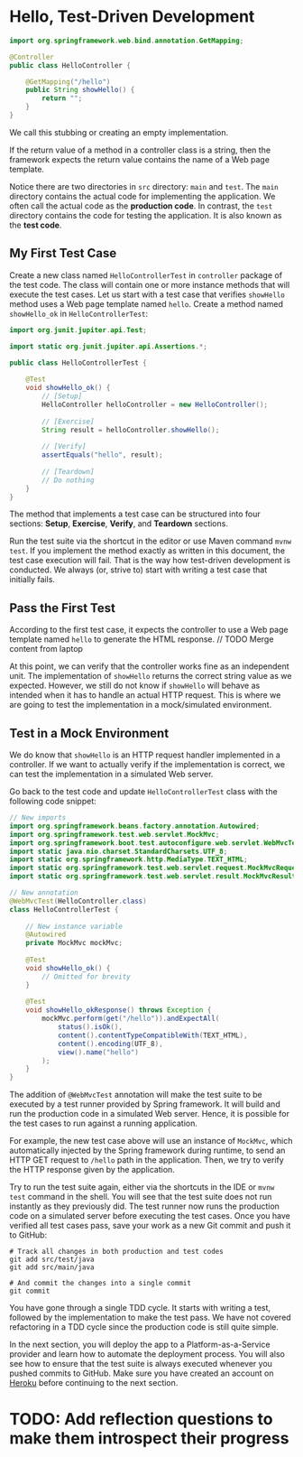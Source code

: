 # Hello, Test-Driven Development

```java
import org.springframework.web.bind.annotation.GetMapping;

@Controller
public class HelloController {

    @GetMapping("/hello")
    public String showHello() {
        return "";
    }
}
```

We call this stubbing or creating an empty implementation.

If the return value of a method in a controller class is a string,
then the framework expects the return value contains the name of a Web page template.

Notice there are two directories in `src` directory: `main` and `test`.
The `main` directory contains the actual code for implementing the application.
We often call the actual code as the **production code**.
In contrast, the `test` directory contains the code for testing the application.
It is also known as the **test code**.

## My First Test Case

Create a new class named `HelloControllerTest` in `controller` package of the test code.
The class will contain one or more instance methods that will execute the test cases.
Let us start with a test case that verifies `showHello` method uses a Web page template named `hello`.
Create a method named `showHello_ok` in `HelloControllerTest`:

```java
import org.junit.jupiter.api.Test;

import static org.junit.jupiter.api.Assertions.*;

public class HelloControllerTest {
    
    @Test
    void showHello_ok() {
        // [Setup]
        HelloController helloController = new HelloController();
        
        // [Exercise]
        String result = helloController.showHello();
        
        // [Verify]
        assertEquals("hello", result);
        
        // [Teardown]
        // Do nothing
    }
}
```

The method that implements a test case can be structured into four sections:
**Setup**, **Exercise**, **Verify**, and **Teardown** sections.

Run the test suite via the shortcut in the editor or use Maven command `mvnw test`.
If you implement the method exactly as written in this document, the test case execution will fail.
That is the way how test-driven development is conducted.
We always (or, strive to) start with writing a test case that initially fails.

## Pass the First Test

According to the first test case, it expects the controller to use a Web page template named `hello` to generate the HTML response.
// TODO Merge content from laptop

At this point, we can verify that the controller works fine as an independent unit.
The implementation of `showHello` returns the correct string value as we expected.
However, we still do not know if `showHello` will behave as intended when it has to handle an actual HTTP request.
This is where we are going to test the implementation in a mock/simulated environment.

## Test in a Mock Environment

We do know that `showHello` is an HTTP request handler implemented in a controller.
If we want to actually verify if the implementation is correct,
we can test the implementation in a simulated Web server.

Go back to the test code and update `HelloControllerTest` class with the following code snippet:

```java
// New imports
import org.springframework.beans.factory.annotation.Autowired;
import org.springframework.test.web.servlet.MockMvc;
import org.springframework.boot.test.autoconfigure.web.servlet.WebMvcTest;
import static java.nio.charset.StandardCharsets.UTF_8;
import static org.springframework.http.MediaType.TEXT_HTML;
import static org.springframework.test.web.servlet.request.MockMvcRequestBuilders.get;
import static org.springframework.test.web.servlet.result.MockMvcResultMatchers.*;

// New annotation
@WebMvcTest(HelloController.class)
class HelloControllerTest {
    
    // New instance variable
    @Autowired
    private MockMvc mockMvc;
    
    @Test
    void showHello_ok() {
        // Omitted for brevity
    } 
    
    @Test
    void showHello_okResponse() throws Exception {
        mockMvc.perform(get("/hello")).andExpectAll(
            status().isOk(),
            content().contentTypeCompatibleWith(TEXT_HTML),
            content().encoding(UTF_8),
            view().name("hello")
        );
    }
}
```

The addition of `@WebMvcTest` annotation will make the test suite
to be executed by a test runner provided by Spring framework.
It will build and run the production code in a simulated Web server.
Hence, it is possible for the test cases to run against a running application.

For example, the new test case above will use an instance of `MockMvc`,
which automatically injected by the Spring framework during runtime,
to send an HTTP GET request to `/hello` path in the application.
Then, we try to verify the HTTP response given by the application.

Try to run the test suite again, either via the shortcuts in the IDE or `mvnw test` command in the shell.
You will see that the test suite does not run instantly as they previously did.
The test runner now runs the production code on a simulated server before executing the test cases.
Once you have verified all test cases pass, save your work as a new Git commit and push it to GitHub:

```shell
# Track all changes in both production and test codes
git add src/test/java
git add src/main/java

# And commit the changes into a single commit 
git commit
```

You have gone through a single TDD cycle.
It starts with writing a test, followed by the implementation to make the test pass.
We have not covered refactoring in a TDD cycle since the production code is still quite simple.

In the next section, you will deploy the app to a Platform-as-a-Service provider and learn how to automate the deployment process.
You will also see how to ensure that the test suite is always executed whenever you pushed commits to GitHub.
Make sure you have created an account on [Heroku](https://www.heroku.com) before continuing to the next section.

# TODO: Add reflection questions to make them introspect their progress
